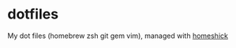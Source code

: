 # dotfiles

My dot files (homebrew zsh git gem vim), managed with [homeshick](https://github.com/andsens/homeshick)
